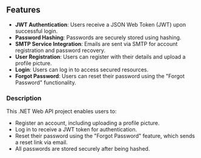 ## Features

- **JWT Authentication**: Users receive a JSON Web Token (JWT) upon successful login.
- **Password Hashing**: Passwords are securely stored using hashing.
- **SMTP Service Integration**: Emails are sent via SMTP for account registration and password recovery.
- **User Registration**: Users can register with their details and upload a profile picture.
- **Login**: Users can log in to access secured resources.
- **Forgot Password**: Users can reset their password using the "Forgot Password" functionality.

### Description

This .NET Web API project enables users to:
- Register an account, including uploading a profile picture.
- Log in to receive a JWT token for authentication.
- Reset their password using the "Forgot Password" feature, which sends a reset link via email.
- All passwords are stored securely after being hashed.
